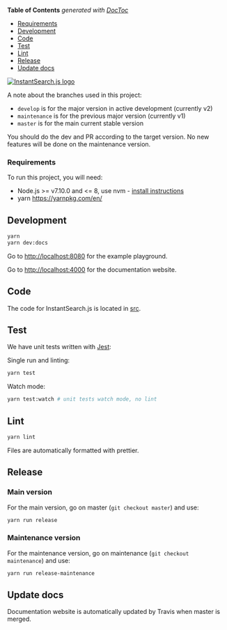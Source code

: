 <!-- START doctoc generated TOC please keep comment here to allow auto update -->
<!-- DON'T EDIT THIS SECTION, INSTEAD RE-RUN doctoc TO UPDATE -->
**Table of Contents**  *generated with [DocToc](https://github.com/thlorenz/doctoc)*

  - [Requirements](#requirements)
- [Development](#development)
- [Code](#code)
- [Test](#test)
- [Lint](#lint)
- [Release](#release)
- [Update docs](#update-docs)

<!-- END doctoc generated TOC please keep comment here to allow auto update -->

[![InstantSearch.js logo][logo]][website]

A note about the branches used in this project:
 - `develop` is for the major version in active development (currently v2)
 - `maintenance` is for the previous major version (currently v1)
 - `master` is for the main current stable version

You should do the dev and PR according to the target version. No new features
will be done on the maintenance version.

### Requirements

To run this project, you will need:

- Node.js >= v7.10.0 and <= 8, use nvm - [install instructions](https://github.com/creationix/nvm#install-script)
- yarn https://yarnpkg.com/en/

## Development

```sh
yarn
yarn dev:docs
```

Go to <http://localhost:8080> for the example playground.

Go to <http://localhost:4000> for the documentation website.

## Code

The code for InstantSearch.js is located in [src](src).

## Test

We have unit tests written with [Jest](https://facebook.github.io/jest/):

Single run and linting:
```sh
yarn test
```

Watch mode:
```sh
yarn test:watch # unit tests watch mode, no lint
```

## Lint

```sh
yarn lint
```

Files are automatically formatted with prettier.

## Release

### Main version
For the main version, go on master (`git checkout master`) and use:

```sh
yarn run release
```

### Maintenance version

For the maintenance version, go on maintenance (`git checkout maintenance`) and use:

```sh
yarn run release-maintenance
```

## Update docs

Documentation website is automatically updated by Travis when master is merged.

[logo]: ./docs/readme-logo.png
[website]: https://community.algolia.com/instantsearch.js
